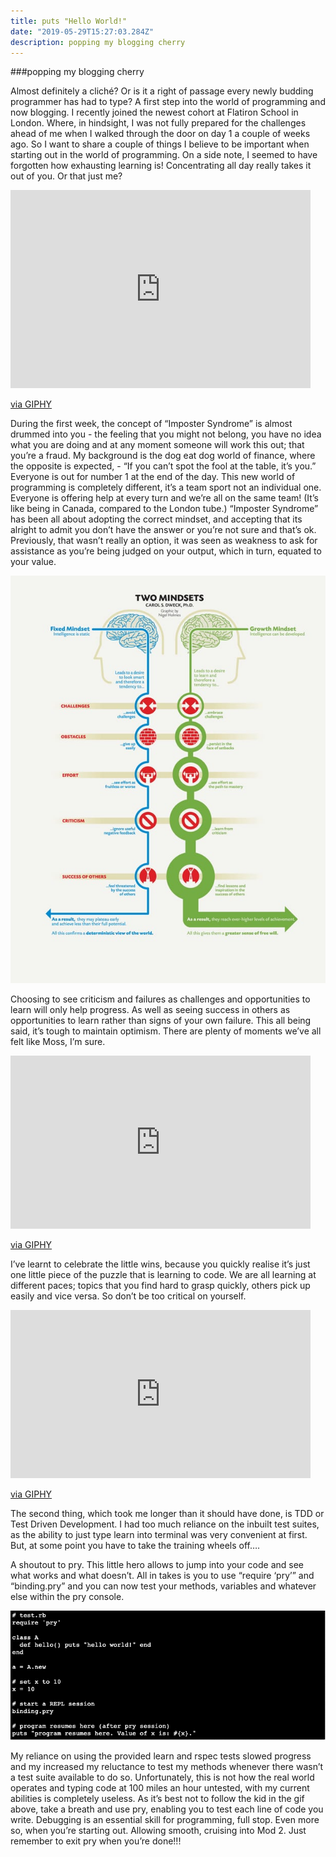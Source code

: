 ```yaml
---
title: puts "Hello World!"
date: "2019-05-29T15:27:03.284Z"
description: popping my blogging cherry
---
```


###popping my blogging cherry

Almost definitely a cliché? Or is it a right of passage every newly budding programmer has had to type? A first step into the world of programming and now blogging.
I recently joined the newest cohort at Flatiron School in London. Where, in hindsight, I was not fully prepared for the challenges ahead of me when I walked through the door on day 1 a couple of weeks ago. So I want to share a couple of things I believe to be important when starting out in the world of programming.
On a side note, I seemed to have forgotten how exhausting learning is! Concentrating all day really takes it out of you. Or that just me?

<iframe src="https://giphy.com/embed/LTYT5GTIiAMBa" width="480" height="317" frameBorder="0" class="giphy-embed" allowFullScreen></iframe><p><a href="https://giphy.com/gifs/bored-sleepy-boring-LTYT5GTIiAMBa">via GIPHY</a></p>

During the first week, the concept of “Imposter Syndrome” is almost drummed into you - the feeling that you might not belong, you have no idea what you are doing and at any moment someone will work this out; that you’re a fraud.
My background is the dog eat dog world of finance, where the opposite is expected, - “If you can’t spot the fool at the table, it’s you.” Everyone is out for number 1 at the end of the day. This new world of programming is completely different, it’s a team sport not an individual one. Everyone is offering help at every turn and we’re all on the same team! (It’s like being in Canada, compared to the London tube.)
“Imposter Syndrome” has been all about adopting the correct mindset, and accepting that its alright to admit you don’t have the answer or you’re not sure and that’s ok. Previously, that wasn’t really an option, it was seen as weakness to ask for assistance as you’re being judged on your output, which in turn, equated to your value.

![Two Mindsets (http://examinedexistence.com/wp-content/uploads/2014/05/two-mindsets-fixed-and-growth-carol-dweck.jpg)](./two-mindsets.jpg)

Choosing to see criticism and failures as challenges and opportunities to learn will only help progress. As well as seeing success in others as opportunities to learn rather than signs of your own failure.
This all being said, it’s tough to maintain optimism. There are plenty of moments we’ve all felt like Moss, I’m sure.

<iframe src="https://giphy.com/embed/lNubxCPAPvSUw" width="480" height="277" frameBorder="0" class="giphy-embed" allowFullScreen></iframe><p><a href="https://giphy.com/gifs/frustration-lNubxCPAPvSUw">via GIPHY</a></p>

I’ve learnt to celebrate the little wins, because you quickly realise it’s just one little piece of the puzzle that is learning to code. We are all learning at different paces; topics that you find hard to grasp quickly, others pick up easily and vice versa. So don’t be too critical on yourself.

<iframe src="https://giphy.com/embed/cAlo9biOeDAkM" width="480" height="269" frameBorder="0" class="giphy-embed" allowFullScreen></iframe><p><a href="https://giphy.com/gifs/somebody-months-shift-cAlo9biOeDAkM">via GIPHY</a></p>

The second thing, which took me longer than it should have done, is TDD or Test Driven Development. I had too much reliance on the inbuilt test suites, as the ability to just type learn into terminal was very convenient at first.
But, at some point you have to take the training wheels off….

A shoutout to pry. This little hero allows to jump into your code and see what works and what doesn’t.
All in takes is you to use “require ‘pry’” and “binding.pry” and you can now test your methods, variables and whatever else within the pry console.

![Pry Example](./pry.png)

My reliance on using the provided learn and rspec tests slowed progress and my increased my reluctance to test my methods whenever there wasn’t a test suite available to do so. Unfortunately, this is not how the real world operates and typing code at 100 miles an hour untested, with my current abilities is completely useless.
As it’s best not to follow the kid in the gif above, take a breath and use pry, enabling you to test each line of code you write. Debugging is an essential skill for programming, full stop. Even more so, when you’re starting out. Allowing smooth, cruising into Mod 2. Just remember to exit pry when you’re done!!!
